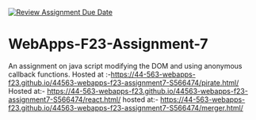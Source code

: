 [![Review Assignment Due Date](https://classroom.github.com/assets/deadline-readme-button-24ddc0f5d75046c5622901739e7c5dd533143b0c8e959d652212380cedb1ea36.svg)](https://classroom.github.com/a/Kv-XePEp)
# WebApps-F23-Assignment-7
An assignment on java script modifying the DOM and using anonymous callback functions.
Hosted at :-https://44-563-webapps-f23.github.io/44563-webapps-f23-assignment7-S566474/pirate.html/
Hosted at:- https://44-563-webapps-f23.github.io/44563-webapps-f23-assignment7-S566474/react.html/
hosted at:- https://44-563-webapps-f23.github.io/44563-webapps-f23-assignment7-S566474/merger.html/
